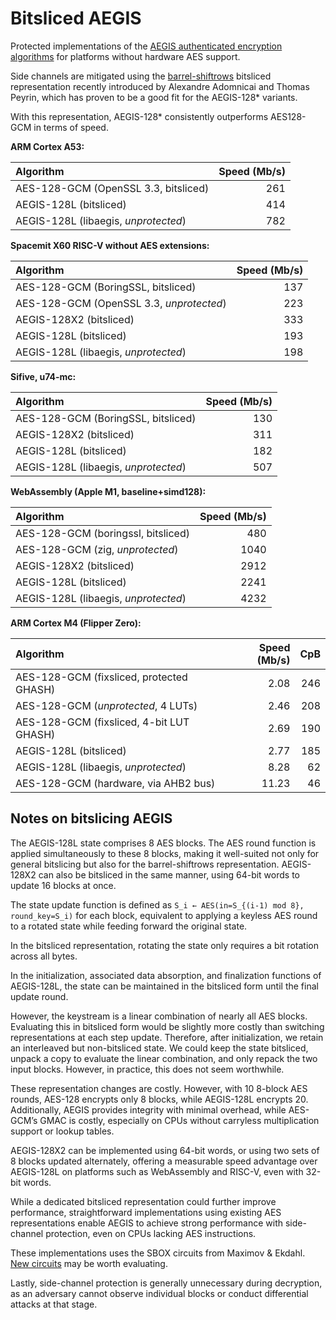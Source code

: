 # Bitsliced AEGIS

Protected implementations of the [AEGIS authenticated encryption algorithms](https://cfrg.github.io/draft-irtf-cfrg-aegis-aead/draft-irtf-cfrg-aegis-aead.html) for platforms without hardware AES support.

Side channels are mitigated using the [barrel-shiftrows](https://eprint.iacr.org/2020/1123.pdf) bitsliced representation recently introduced by Alexandre Adomnicai and Thomas Peyrin, which has proven to be a good fit for the AEGIS-128* variants.

With this representation, AEGIS-128* consistently outperforms AES128-GCM in terms of speed.

**ARM Cortex A53:**

| Algorithm                            | Speed (Mb/s) |
| :----------------------------------- | -----------: |
| AES-128-GCM (OpenSSL 3.3, bitsliced) |          261 |
| AEGIS-128L (bitsliced)               |          414 |
| AEGIS-128L (libaegis, _unprotected_) |          782 |

**Spacemit X60 RISC-V without AES extensions:**

| Algorithm                                | Speed (Mb/s) |
| :--------------------------------------- | -----------: |
| AES-128-GCM (BoringSSL, bitsliced)       |          137 |
| AES-128-GCM (OpenSSL 3.3, _unprotected_) |          223 |
| AEGIS-128X2 (bitsliced)                  |          333 |
| AEGIS-128L (bitsliced)                   |          193 |
| AEGIS-128L (libaegis, _unprotected_)     |          198 |

**Sifive, u74-mc:**

| Algorithm                            | Speed (Mb/s) |
| :----------------------------------- | -----------: |
| AES-128-GCM (BoringSSL, bitsliced)   |          130 |
| AEGIS-128X2 (bitsliced)              |          311 |
| AEGIS-128L (bitsliced)               |          182 |
| AEGIS-128L (libaegis, _unprotected_) |          507 |

**WebAssembly (Apple M1, baseline+simd128):**

| Algorithm                            | Speed (Mb/s) |
| :----------------------------------- | -----------: |
| AES-128-GCM (boringssl, bitsliced)   |          480 |
| AES-128-GCM (zig, _unprotected_)     |         1040 |
| AEGIS-128X2 (bitsliced)              |         2912 |
| AEGIS-128L (bitsliced)               |         2241 |
| AEGIS-128L (libaegis, _unprotected_) |         4232 |

**ARM Cortex M4 (Flipper Zero):**

| Algorithm                                | Speed (Mb/s) |  CpB |
| :--------------------------------------- | -----------: | ---: |
| AES-128-GCM (fixsliced, protected GHASH) |         2.08 |  246 |
| AES-128-GCM (_unprotected_, 4 LUTs)      |         2.46 |  208 |
| AES-128-GCM (fixsliced, 4-bit LUT GHASH) |         2.69 |  190 |
| AEGIS-128L (bitsliced)                   |         2.77 |  185 |
| AEGIS-128L (libaegis, _unprotected_)     |         8.28 |   62 |
| AES-128-GCM (hardware, via AHB2 bus)     |        11.23 |   46 |

## Notes on bitslicing AEGIS

The AEGIS-128L state comprises 8 AES blocks. The AES round function is applied simultaneously to these 8 blocks, making it well-suited not only for general bitslicing but also for the barrel-shiftrows representation. AEGIS-128X2 can also be bitsliced in the same manner, using 64-bit words to update 16 blocks at once.

The state update function is defined as `S_i ← AES(in=S_{(i-1) mod 8}, round_key=S_i)` for each block, equivalent to applying a keyless AES round to a rotated state while feeding forward the original state.

In the bitsliced representation, rotating the state only requires a bit rotation across all bytes.

In the initialization, associated data absorption, and finalization functions of AEGIS-128L, the state can be maintained in the bitsliced form until the final update round.

However, the keystream is a linear combination of nearly all AES blocks. Evaluating this in bitsliced form would be slightly more costly than switching representations at each step update. Therefore, after initialization, we retain an interleaved but non-bitsliced state. We could keep the state bitsliced, unpack a copy to evaluate the linear combination, and only repack the two input blocks. However, in practice, this does not seem worthwhile.

These representation changes are costly. However, with 10 8-block AES rounds, AES-128 encrypts only 8 blocks, while AEGIS-128L encrypts 20. Additionally, AEGIS provides integrity with minimal overhead, while AES-GCM’s GMAC is costly, especially on CPUs without carryless multiplication support or lookup tables.

AEGIS-128X2 can be implemented using 64-bit words, or using two sets of 8 blocks updated alternately, offering a measurable speed advantage over AEGIS-128L on platforms such as WebAssembly and RISC-V, even with 32-bit words.

While a dedicated bitsliced representation could further improve performance, straightforward implementations using existing AES representations enable AEGIS to achieve strong performance with side-channel protection, even on CPUs lacking AES instructions.

These implementations uses the SBOX circuits from Maximov & Ekdahl. [New circuits](https://eprint.iacr.org/2024/1996.pdf) may be worth evaluating.

Lastly, side-channel protection is generally unnecessary during decryption, as an adversary cannot observe individual blocks or conduct differential attacks at that stage.